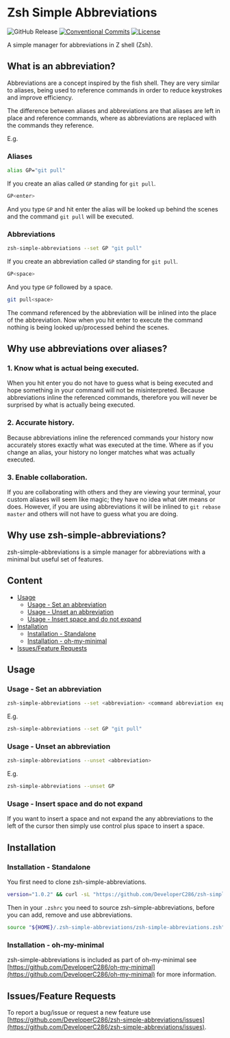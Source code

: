 # Zsh Simple Abbreviations
![GitHub Release](https://img.shields.io/github/v/release/DeveloperC286/zsh-simple-abbreviations)
[![Conventional Commits](https://img.shields.io/badge/Conventional%20Commits-1.0.0-yellow.svg)](https://conventionalcommits.org)
[![License](https://img.shields.io/badge/License-AGPLv3-blue.svg)](https://www.gnu.org/licenses/agpl-3.0)


A simple manager for abbreviations in Z shell (Zsh).


## What is an abbreviation?
Abbreviations are a concept inspired by the fish shell. They are very similar to aliases, being used to reference commands in order to reduce keystrokes and improve efficiency.

The difference between aliases and abbreviations are that aliases are left in place and reference commands, where as abbreviations are replaced with the commands they reference.

E.g.

### Aliases
```sh
alias GP="git pull"
```

If you create an alias called `GP` standing for `git pull`.

```sh
GP<enter>
```

And you type `GP` and hit enter the alias will be looked up behind the scenes and the command `git pull` will be executed.

### Abbreviations
```sh
zsh-simple-abbreviations --set GP "git pull"
```

If you create an abbreviation called `GP` standing for `git pull`.

```sh
GP<space>
```

And you type `GP` followed by a space.

```sh
git pull<space>
```

The command referenced by the abbreviation will be inlined into the place of the abbreviation.
Now when you hit enter to execute the command nothing is being looked up/processed behind the scenes.


## Why use abbreviations over aliases?
### 1. Know what is actual being executed.
When you hit enter you do not have to guess what is being executed and hope something in your command will not be misinterpreted.
Because abbreviations inline the referenced commands, therefore you will never be surprised by what is actually being executed.

### 2. Accurate history.
Because abbreviations inline the referenced commands your history now accurately stores exactly what was executed at the time.
Where as if you change an alias, your history no longer matches what was actually executed.

### 3. Enable collaboration.
If you are collaborating with others and they are viewing your terminal, your custom aliases will seem like magic; they have no idea what `GRM` means or does.
However, if you are using abbreviations it will be inlined to `git rebase master` and others will not have to guess what you are doing.


## Why use zsh-simple-abbreviations?
zsh-simple-abbreviations is a simple manager for abbreviations with a minimal but useful set of features.


## Content
 * [Usage](#usage)
   + [Usage - Set an abbreviation](#usage-set-an-abbreviation)
   + [Usage - Unset an abbreviation](#usage-unset-an-abbreviation)
   + [Usage - Insert space and do not expand](#usage-insert-space-and-do-not-expand)
 * [Installation](#installation)
   + [Installation - Standalone](#installation-standalone)
   + [Installation - oh-my-minimal](#installation-oh-my-minimal)
 * [Issues/Feature Requests](#issuesfeature-requests)


## Usage
### Usage - Set an abbreviation
```sh
zsh-simple-abbreviations --set <abbreviation> <command abbreviation expands to>
```

E.g.
```sh
zsh-simple-abbreviations --set GP "git pull"
```

### Usage - Unset an abbreviation
```sh
zsh-simple-abbreviations --unset <abbreviation>
```

E.g.
```sh
zsh-simple-abbreviations --unset GP
```

### Usage - Insert space and do not expand
If you want to insert a space and not expand the any abbreviations to the left of the cursor then simply use control plus space to insert a space.


## Installation
### Installation - Standalone
You first need to clone zsh-simple-abbreviations.

<!-- x-release-please-start-version -->
```sh
version="1.0.2" && curl -sL "https://github.com/DeveloperC286/zsh-simple-abbreviations/archive/refs/tags/v${version}.tar.gz" | tar xz --directory "/tmp/" && rm -rf "${HOME}/.zsh-simple-abbreviations" && mv "/tmp/zsh-simple-abbreviations-${version}" "${HOME}/.zsh-simple-abbreviations"
```
<!-- x-release-please-end -->

Then in your `.zshrc` you need to source zsh-simple-abbreviations, before you can add, remove and use abbreviations.

```sh
source "${HOME}/.zsh-simple-abbreviations/zsh-simple-abbreviations.zsh"
```

### Installation - oh-my-minimal
zsh-simple-abbreviations is included as part of oh-my-minimal see [https://github.com/DeveloperC286/oh-my-minimal](https://github.com/DeveloperC286/oh-my-minimal) for more information.


## Issues/Feature Requests
To report a bug/issue or request a new feature use [https://github.com/DeveloperC286/zsh-simple-abbreviations/issues](https://github.com/DeveloperC286/zsh-simple-abbreviations/issues).
